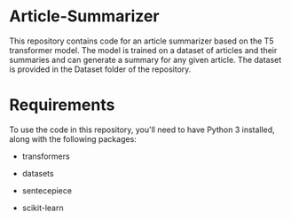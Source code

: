 # Article-Summarizer

This repository contains code for an article summarizer based on the T5 transformer model. The model is trained on a dataset of articles and their summaries and can generate a summary for any given article. The dataset is provided in the Dataset folder of the repository.

# Requirements
To use the code in this repository, you'll need to have Python 3 installed, along with the following packages:

* transformers

* datasets

* sentecepiece

* scikit-learn

